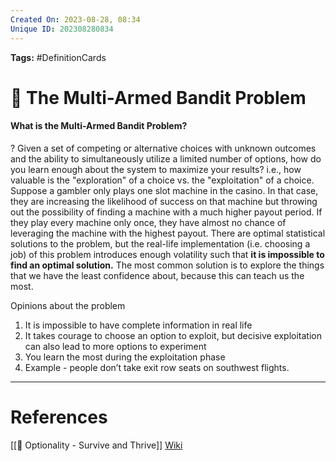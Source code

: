```yaml
---
Created On: 2023-08-28, 08:34
Unique ID: 202308280834
---
```


**Tags:** #DefinitionCards 

# 🐙 The Multi-Armed Bandit Problem

#### What is the Multi-Armed Bandit Problem?
?
Given a set of competing or alternative choices with unknown outcomes and the ability to simultaneously utilize a limited number of options, how do you learn enough about the system to maximize your results? 
i.e., how valuable is the "exploration" of a choice vs. the "exploitation" of a choice.
Suppose a gambler only plays one slot machine in the casino. In that case, they are increasing the likelihood of success on that machine but throwing out the possibility of finding a machine with a much higher payout period. If they play every machine only once, they have almost no chance of leveraging the machine with the highest payout.
There are optimal statistical solutions to the problem, but the real-life implementation (i.e. choosing a job) of this problem introduces enough volatility such that **it is impossible to find an optimal solution.** 
The most common solution is to explore the things that we have the least confidence about, because this can teach us the most.
<!--SR:!2024-12-18,180,250-->


Opinions about the problem

1. It is impossible to have complete information in real life 
2. It takes courage to choose an option to exploit, but decisive exploitation can also lead to more options to experiment
3. You learn the most during the exploitation phase
4. Example - people don’t take exit row seats on southwest flights. 


---
# References
[[📗 Optionality - Survive and Thrive]]
[Wiki](https://en.wikipedia.org/wiki/Multi-armed_bandit)
